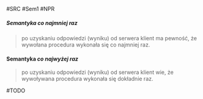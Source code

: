 #SRC #Sem1 #NPR
##### Semantyka _co najmniej raz_
>po uzyskaniu odpowiedzi (wyniku) od serwera klient ma pewność, że wywołana procedura wykonała się co najmniej raz.

#### Semantyka _co najwyżej raz_
>po uzyskaniu odpowiedzi (wyniku) od serwera klient wie, że wywoływana procedura wykonała się dokładnie raz.

#TODO 

